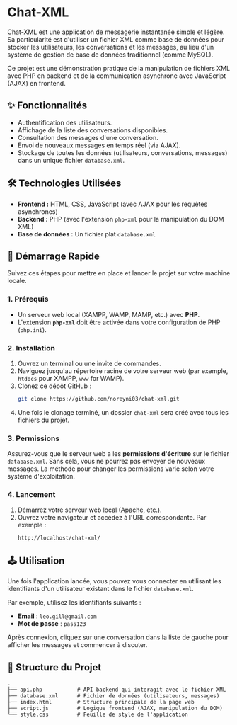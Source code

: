 # Chat-XML

Chat-XML est une application de messagerie instantanée simple et légère. Sa particularité est d'utiliser un fichier XML comme base de données pour stocker les utilisateurs, les conversations et les messages, au lieu d'un système de gestion de base de données traditionnel (comme MySQL).

Ce projet est une démonstration pratique de la manipulation de fichiers XML avec PHP en backend et de la communication asynchrone avec JavaScript (AJAX) en frontend.

## ✨ Fonctionnalités

-   Authentification des utilisateurs.
-   Affichage de la liste des conversations disponibles.
-   Consultation des messages d'une conversation.
-   Envoi de nouveaux messages en temps réel (via AJAX).
-   Stockage de toutes les données (utilisateurs, conversations, messages) dans un unique fichier `database.xml`.

## 🛠️ Technologies Utilisées

-   **Frontend :** HTML, CSS, JavaScript (avec AJAX pour les requêtes asynchrones)
-   **Backend :** PHP (avec l'extension `php-xml` pour la manipulation du DOM XML)
-   **Base de données :** Un fichier plat `database.xml`

## 🚀 Démarrage Rapide

Suivez ces étapes pour mettre en place et lancer le projet sur votre machine locale.

### 1. Prérequis

-   Un serveur web local (XAMPP, WAMP, MAMP, etc.) avec **PHP**.
-   L'extension **`php-xml`** doit être activée dans votre configuration de PHP (`php.ini`).

### 2. Installation

1.  Ouvrez un terminal ou une invite de commandes.
2.  Naviguez jusqu'au répertoire racine de votre serveur web (par exemple, `htdocs` pour XAMPP, `www` for WAMP).
3.  Clonez ce dépôt GitHub :
    ```bash
    git clone https://github.com/noreyni03/chat-xml.git
    ```
4.  Une fois le clonage terminé, un dossier `chat-xml` sera créé avec tous les fichiers du projet.

### 3. Permissions

Assurez-vous que le serveur web a les **permissions d'écriture** sur le fichier `database.xml`. Sans cela, vous ne pourrez pas envoyer de nouveaux messages. La méthode pour changer les permissions varie selon votre système d'exploitation.

### 4. Lancement

1.  Démarrez votre serveur web local (Apache, etc.).
2.  Ouvrez votre navigateur et accédez à l'URL correspondante. Par exemple :
    ```
    http://localhost/chat-xml/
    ```

## 🕹️ Utilisation

Une fois l'application lancée, vous pouvez vous connecter en utilisant les identifiants d'un utilisateur existant dans le fichier `database.xml`.

Par exemple, utilisez les identifiants suivants :
-   **Email** : `leo.gill@gmail.com`
-   **Mot de passe** : `pass123`

Après connexion, cliquez sur une conversation dans la liste de gauche pour afficher les messages et commencer à discuter.

## 📂 Structure du Projet

```
.
├── api.php           # API backend qui interagit avec le fichier XML
├── database.xml      # Fichier de données (utilisateurs, messages)
├── index.html        # Structure principale de la page web
├── script.js         # Logique frontend (AJAX, manipulation du DOM)
└── style.css         # Feuille de style de l'application
```
